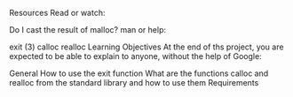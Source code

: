 Resources
Read or watch:

Do I cast the result of malloc?
man or help:

exit (3)
calloc
realloc
Learning Objectives
At the end of ths project, you are expected to be able to explain to anyone, without the help of Google:

General
How to use the exit function
What are the functions calloc and realloc from the standard library and how to use them
Requirements